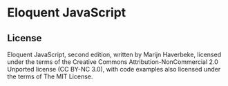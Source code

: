 # Eloquent JavaScript

## License

Eloquent JavaScript, second edition, written by Marijn Haverbeke, licensed under the terms of the Creative Commons Attribution-NonCommercial 2.0 Unported license (CC BY-NC 3.0), with code examples also licensed under the terms of The MIT License.
